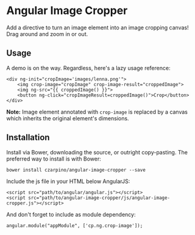 # Angular Image Cropper

Add a directive to turn an image element into an image cropping canvas! Drag around and zoom in or out.

## Usage

A demo is on the way. Regardless, here's a lazy usage reference:

    <div ng-init="cropImage='images/lenna.png'">
        <img crop-image="cropImage" crop-image-result="croppedImage">
        <img ng-src="{{ croppedImage() }}">
        <button ng-click="cropImageResult=croppedImage()">Crop</button>
    </div>

**Note:** Image element annotated with `crop-image` is replaced by a canvas which inherits the original element's dimensions.

## Installation

Install via Bower, downloading the source, or outright copy-pasting. The preferred way to install is with Bower:

    bower install czarpino/angular-image-cropper --save

Include the js file in your HTML below AngularJS:

    <script src="path/to/angular/angular.js"></script>
    <script src="path/to/angular-image-cropper/js/angular-image-cropper.js"></script>

And don't forget to include as module dependency:

    angular.module("appModule", ['cp.ng.crop-image']);

